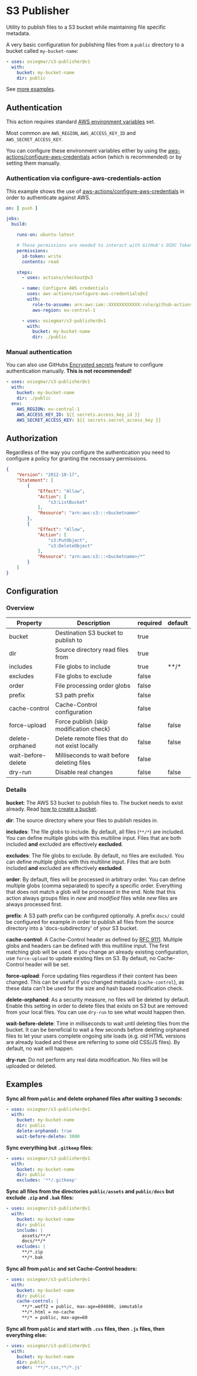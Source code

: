 # S3 Publisher

Utility to publish files to a S3 bucket while maintaining file specific metadata.

A very basic configuration for publishing files from a `public` directory to a
bucket called `my-bucket-name`:

```yaml
- uses: osiegmar/s3-publisher@v1
  with:
    bucket: my-bucket-name
    dir: public
```

See [more examples](#examples).

## Authentication

This action requires
standard [AWS environment variables](https://docs.aws.amazon.com/sdkref/latest/guide/settings-reference.html#EVarSettings)
set.

Most common are `AWS_REGION`, `AWS_ACCESS_KEY_ID` and `AWS_SECRET_ACCESS_KEY`.

You can configure these environment variables either by using the
[aws-actions/configure-aws-credentials](https://github.com/marketplace/actions/configure-aws-credentials-action-for-github-actions)
action (which is recommended) or by setting them manually.

### Authentication via configure-aws-credentials-action

This example shows the use
of [aws-actions/configure-aws-credentials](https://github.com/marketplace/actions/configure-aws-credentials-action-for-github-actions)
in order to authenticate against AWS.

```yaml
on: [ push ]

jobs:
  build:

    runs-on: ubuntu-latest

    # These permissions are needed to interact with GitHub's OIDC Token endpoint.
    permissions:
      id-token: write
      contents: read

    steps:
      - uses: actions/checkout@v3

      - name: Configure AWS credentials
        uses: aws-actions/configure-aws-credentials@v2
        with:
          role-to-assume: arn:aws:iam::XXXXXXXXXXXX:role/github-actions
          aws-region: eu-central-1

      - uses: osiegmar/s3-publisher@v1
        with:
          bucket: my-bucket-name
          dir: ./public
```

### Manual authentication

You can also use
GitHubs [Encrypted secrets](https://docs.github.com/de/actions/security-guides/encrypted-secrets)
feature to configure authentication manually. **This is not recommended!**

```yaml
- uses: osiegmar/s3-publisher@v1
  with:
    bucket: my-bucket-name
    dir: ./public
  env:
    AWS_REGION: eu-central-1
    AWS_ACCESS_KEY_ID: ${{ secrets.access_key_id }}
    AWS_SECRET_ACCESS_KEY: ${{ secrets.secret_access_key }}
```

## Authorization

Regardless of the way you configure the authentication you need to configure
a policy for granting the necessary permissions.

```json
{
    "Version": "2012-10-17",
    "Statement": [
        {
            "Effect": "Allow",
            "Action": [
                "s3:ListBucket"
            ],
            "Resource": "arn:aws:s3:::<bucketname>"
        },
        {
            "Effect": "Allow",
            "Action": [
                "s3:PutObject",
                "s3:DeleteObject"
            ],
            "Resource": "arn:aws:s3:::<bucketname>/*"
        }
    ]
}
```

## Configuration

### Overview

| Property           | Description                                   | required | default |
|--------------------|-----------------------------------------------|----------|---------|
| bucket             | Destination S3 bucket to publish to           | true     |         |
| dir                | Source directory read files from              | true     |         |
| includes           | File globs to include                         | true     | \*\*/\* |
| excludes           | File globs to exclude                         | false    |         |
| order              | File processing order globs                   | false    |         |
| prefix             | S3 path prefix                                | false    |         |
| cache-control      | Cache-Control configuration                   | false    |         |
| force-upload       | Force publish (skip modification check)       | false    | false   |
| delete-orphaned    | Delete remote files that do not exist locally | false    | false   |
| wait-before-delete | Milliseconds to wait before deleting files    | false    |         |
| dry-run            | Disable real changes                          | false    | false   |

### Details

**bucket**: The AWS S3 bucket to publish files to. The bucket needs to exist already.
Read [how to create a bucket](https://docs.aws.amazon.com/AmazonS3/latest/userguide/creating-bucket.html).

**dir**: The source directory where your files to publish resides in.

**includes**: The file globs to include. By default, all files (`**/*`) are included.
You can define multiple globs with this multiline input.
Files that are both included **and** excluded are effectively **excluded**.

**excludes**: The file globs to exclude. By default, no files are excluded.
You can define multiple globs with this multiline input.
Files that are both included **and** excluded are effectively **excluded**.

**order**: By default, files will be processed in arbitrary order. You can define multiple
globs (comma separated) to specify a specific order. Everything that does not match a glob
will be processed in the end.
Note that this action always groups files in *new* and *modified* files while *new* files
are always processed first.

**prefix**: A S3 path prefix can be configured optionally. A prefix `docs/` could be configured
for example in order to publish all files from the source directory into a 'docs-subdirectory' of
your S3 bucket.

**cache-control**: A Cache-Control header as defined
by [RFC 9111](https://datatracker.ietf.org/doc/rfc9111/).
Multiple globs and headers can be defined with this multiline input. The first matching glob will be
used.
If you change an already existing configuration, use `force-upload` to update existing files on S3.
By default, no Cache-Control header will be set.

**force-upload**: Force updating files regardless if their content has been changed. This can
be useful if you changed metadata (`cache-control`), as these data can't be used for the
size and hash based modification check.

**delete-orphaned**: As a security measure, no files will be deleted by default. Enable this
setting in order to delete files that exists on S3 but are removed from your local files.
You can use `dry-run` to see what would happen then.

**wait-before-delete**: Time in milliseconds to wait until deleting files from the bucket.
It can be beneficial to wait a few seconds before deleting orphaned files to let your users
complete ongoing site loads (e.g. old HTML versions are already loaded and these are referring to
some old CSS/JS files). By default, no wait will happen.

**dry-run**: Do not perform any real data modification. No files will be uploaded or deleted.

## Examples

**Sync all from `public` and delete orphaned files after waiting 3 seconds:**

```yaml
- uses: osiegmar/s3-publisher@v1
  with:
    bucket: my-bucket-name
    dir: public
    delete-orphaned: true
    wait-before-delete: 3000
```

**Sync everything but `.gitkeep` files:**

```yaml
- uses: osiegmar/s3-publisher@v1
  with:
    bucket: my-bucket-name
    dir: public
    excludes: '**/.gitkeep'
```

**Sync all files from the directories `public/assets` and `public/docs` but exclude `.zip`
and `.bak` files:**

```yaml
- uses: osiegmar/s3-publisher@v1
  with:
    bucket: my-bucket-name
    dir: public
    include: |
      assets/**/*
      docs/**/*
    excludes: |
      **/*.zip
      **/*.bak
```

**Sync all from `public` and set Cache-Control headers:**

```yaml
- uses: osiegmar/s3-publisher@v1
  with:
    bucket: my-bucket-name
    dir: public
    cache-control: |
      **/*.woff2 = public, max-age=604800, immutable
      **/*.html = no-cache
      **/* = public, max-age=60
```

**Sync all from `public` and start with `.css` files, then `.js` files, then everything else:**

```yaml
- uses: osiegmar/s3-publisher@v1
  with:
    bucket: my-bucket-name
    dir: public
    order: '**/*.css,**/*.js'
```
